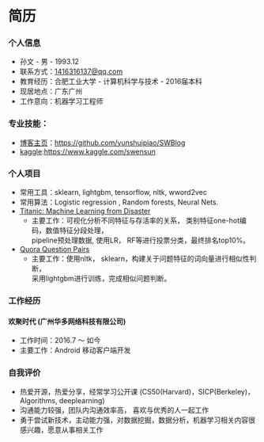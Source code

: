 # 简历

### 个人信息
* 孙文 - 男  -  1993.12  
* 联系方式：1416316137@qq.com 
* 教育经历：合肥工业大学 - 计算机科学与技术 - 2016届本科 
* 现居地点：广东广州
* 工作意向：机器学习工程师

### 专业技能：
* [博客主页](https://github.com/yunshuipiao/SWBlog)：https://github.com/yunshuipiao/SWBlog
* [kaggle](https://www.kaggle.com/swensun):https://www.kaggle.com/swensun
 
### 个人项目
* 常用工具：sklearn, lightgbm, tensorflow, nltk, wword2vec
* 常用算法：Logistic regression , Random forests, Neural Nets.
* [Titanic: Machine Learning from Disaster](https://www.kaggle.com/c/titanic)
   * 主要工作：可视化分析不同特征与存活率的关系， 类别特征one-hot编码，数值特征分段处理，  
              pipeline预处理数据, 使用LR， RF等进行投票分类，最终排名top10%。
* [Quora Question Pairs](https://www.kaggle.com/c/quora-question-pairs)
  * 主要工作：使用nltk， sklearn，构建关于问题特征的词向量进行相似性判断，  
  采用lightgbm进行训练，完成相似问题判断。
              
### 工作经历
#### 欢聚时代 (广州华多网络科技有限公司) 
* 工作时间：2016.7 ～ 如今
* 主要工作：Android 移动客户端开发

### 自我评价
* 热爱开源，热爱分享，经常学习公开课 (CS50(Harvard)，SICP(Berkeley)，Algorithms, deeplearning)
* 沟通能力较强，团队内沟通效率高， 喜欢与优秀的人一起工作
* 勇于尝试新技术，主动能力强，对数据挖掘，数据分析，机器学习相关内容很感兴趣，愿意从事相关工作

